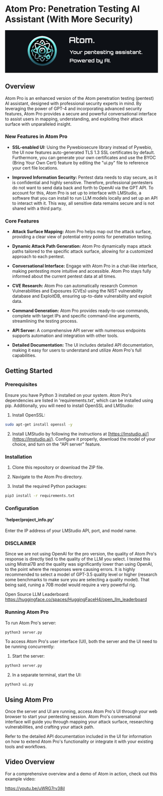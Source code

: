# Atom Pro: Penetration Testing AI Assistant (With More Security)

![Atom Cover Image](images/cover.png)

## Overview

Atom Pro is an enhanced version of the Atom penetration testing (pentest) AI assistant, designed with professional security experts in mind. By leveraging the power of GPT-4 and incorporating advanced security features, Atom Pro provides a secure and powerful conversational interface to assist users in mapping, understanding, and exploiting their attack surface with unparalleled insight.

### New Features in Atom Pro

- **SSL-enabled UI:** Using the Pywebiosecure library instead of Pywebio, the UI now features auto-generated TLS 1.3 SSL certificates by default. Furthermore, you can generate your own certificates and use the BYOC (Bring Your Own Cert) feature by editing the "ui.py" file to reference your cert file locations.

- **Improved Information Security:** Pentest data needs to stay secure, as it is confidential and highly sensitive. Therefore, professional pentesters do not want to send data back and forth to OpenAI via the GPT API. To account for this, Atom Pro is set up to interface with LMStudio, a software that you can install to run LLM models locally and set up an API to interact with it. This way, all sensitive data remains secure and is not shared with a third party.

### Core Features

- **Attack Surface Mapping:** Atom Pro helps map out the attack surface, providing a clear view of potential entry points for penetration testing.

- **Dynamic Attack Path Generation:** Atom Pro dynamically maps attack paths tailored to the specific attack surface, allowing for a customized approach to each pentest.

- **Conversational Interface:** Engage with Atom Pro in a chat-like interface, making pentesting more intuitive and accessible. Atom Pro stays fully informed about the current pentest data at all times.

- **CVE Research:** Atom Pro can automatically research Common Vulnerabilities and Exposures (CVEs) using the NIST vulnerability database and ExploitDB, ensuring up-to-date vulnerability and exploit data.

- **Command Generation:** Atom Pro provides ready-to-use commands, complete with target IPs and specific command-line arguments, streamlining the testing process.

- **API Server:** A comprehensive API server with numerous endpoints supports automation and integration with other tools.

- **Detailed Documentation:** The UI includes detailed API documentation, making it easy for users to understand and utilize Atom Pro's full capabilities.

## Getting Started

### Prerequisites

Ensure you have Python 3 installed on your system. Atom Pro's dependencies are listed in 'requirements.txt', which can be installed using pip. Additionally, you will need to install OpenSSL and LMStudio:

1. Install OpenSSL:

```sh
sudo apt-get install openssl -y
```

2. Install LMStudio by following the instructions at [https://lmstudio.ai/](https://lmstudio.ai/). Configure it properly, download the model of your choice, and turn on the "API server" feature.

### Installation

1. Clone this repository or download the ZIP file.

2. Navigate to the Atom Pro directory.

3. Install the required Python packages:

```sh
pip3 install -r requirements.txt
```

### Configuration

#### 'helper/project_info.py'

Enter the IP address of your LMStudio API, port, and model name.

### DISCLAIMER

Since we are not using OpenAI for the pro version, the quality of Atom Pro's response is directly tied to the quality of the LLM you select. 
I tested this using Mistral7B and the quality was significantly lower than using OpenAI, to the point where the responses were causing errors. 
It is highly recommended to select a model of GPT-3.5 quality level or higher (research some benchmarks to make sure you are selecting a quality model). That being said, runing a 70B model would require a very powerful rig. 

Open Source LLM Leaderboard: https://huggingface.co/spaces/HuggingFaceH4/open_llm_leaderboard

### Running Atom Pro

To run Atom Pro's server:

```sh
python3 server.py
```

To access Atom Pro's user interface (UI), both the server and the UI need to be running concurrently:

1. Start the server:

```sh
python3 server.py
```

2. In a separate terminal, start the UI:

```sh
python3 ui.py
```

## Using Atom Pro

Once the server and UI are running, access Atom Pro's UI through your web browser to start your pentesting session. Atom Pro's conversational interface will guide you through mapping your attack surface, researching vulnerabilities, and crafting your attack path.

Refer to the detailed API documentation included in the UI for information on how to extend Atom Pro's functionality or integrate it with your existing tools and workflows.

## Video Overview

For a comprehensive overview and a demo of Atom in action, check out this example video:

https://youtu.be/uWRG7rv38jI 

